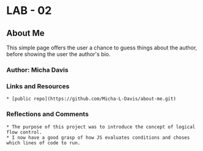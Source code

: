 # LAB - 02
## About Me

This simple page offers the user a chance to guess things about the author, before showing the user the author's bio.

### Author: Micha Davis

### Links and Resources
    * [public repo](https://github.com/Micha-L-Davis/about-me.git)

### Reflections and Comments
    * The purpose of this project was to introduce the concept of logical flow control.
    * I now have a good grasp of how JS evaluates conditions and choses which lines of code to run.